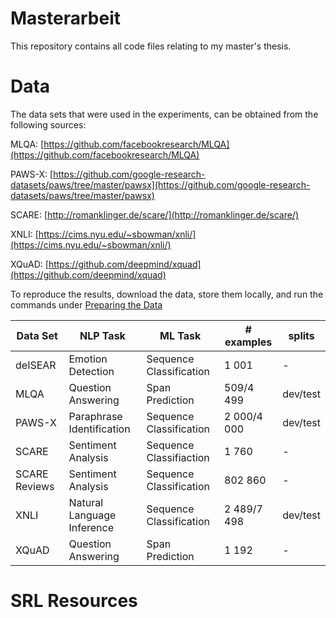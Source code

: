 # Masterarbeit

This repository contains all code files relating to my master's thesis.

# Data

The data sets that were used in the experiments, can be obtained from the following sources:

MLQA: [https://github.com/facebookresearch/MLQA](https://github.com/facebookresearch/MLQA)

PAWS-X: [https://github.com/google-research-datasets/paws/tree/master/pawsx](https://github.com/google-research-datasets/paws/tree/master/pawsx)

SCARE: [http://romanklinger.de/scare/](http://romanklinger.de/scare/)

XNLI: [https://cims.nyu.edu/~sbowman/xnli/](https://cims.nyu.edu/~sbowman/xnli/)

XQuAD: [https://github.com/deepmind/xquad](https://github.com/deepmind/xquad)

To reproduce the results, download the data, store them locally, and run the commands under [Preparing the Data](#preparing-the-data)

| Data Set | NLP Task | ML Task | \# examples | splits |
| -------- | -------- | ------- | ----------- | ------ |
| deISEAR |  Emotion Detection | Sequence Classification  | 1 001 | - |
| MLQA | Question Answering | Span Prediction | 509/4 499 | dev/test |
| PAWS-X | Paraphrase Identification | Sequence Classification | 2 000/4 000 | dev/test |
| SCARE | Sentiment Analysis | Sequence Classifiaction | 1 760 | - |
| SCARE Reviews |  Sentiment Analysis | Sequence Classification | 802 860 | - |
| XNLI | Natural Language Inference | Sequence Classification |  2 489/7 498 | dev/test |
| XQuAD | Question Answering | Span Prediction |  1 192 | - |


# SRL Resources
